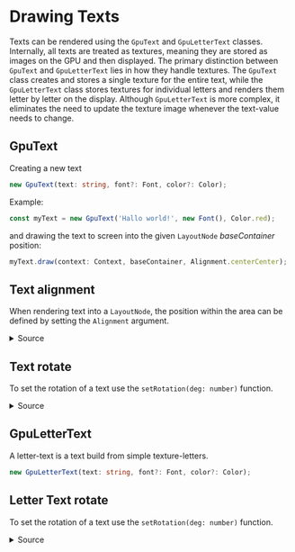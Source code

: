 # Drawing Texts

Texts can be rendered using the `GpuText` and `GpuLetterText` classes. Internally, all texts are treated as textures, meaning they are stored as images on the GPU and then displayed. The primary distinction between `GpuText` and `GpuLetterText` lies in how they handle textures. The `GpuText` class creates and stores a single texture for the entire text, while the `GpuLetterText` class stores textures for individual letters and renders them letter by letter on the display. Although `GpuLetterText` is more complex, it eliminates the need to update the texture image whenever the text-value needs to change.


## GpuText

Creating a new text

```ts
new GpuText(text: string, font?: Font, color?: Color);
```

Example:

```ts
const myText = new GpuText('Hallo world!', new Font(), Color.red);
```

and drawing the text to screen into the given `LayoutNode` *baseContainer* position:

```ts
myText.draw(context: Context, baseContainer, Alignment.centerCenter);
```

## Text alignment
When rendering text into a `LayoutNode`, the position within the area can be defined by setting the `Alignment` argument.

<example-gpu-text-alignment />

<details>
  <summary>Source</summary>

  @[code](../../examples/example-gpu-text-alignment.vue)
</details>


## Text rotate
To set the rotation of a text use the `setRotation(deg: number)` function.

<example-gpu-text-rotation />

<details>
  <summary>Source</summary>

  @[code](../../examples/example-gpu-text-rotation.vue)
</details>


## GpuLetterText

A letter-text is a text build from simple texture-letters.

```ts
new GpuLetterText(text: string, font?: Font, color?: Color);
```



## Letter Text rotate
To set the rotation of a text use the `setRotation(deg: number)` function.

<example-gpu-letter-text-rotation />

<details>
  <summary>Source</summary>

  @[code](../../examples/example-gpu-letter-text-rotation.vue)
</details>
